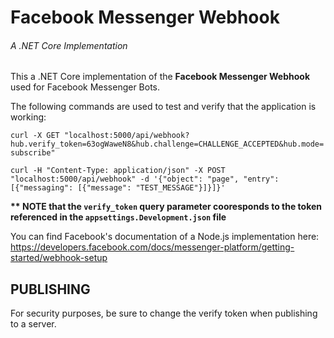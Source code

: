 # Facebook Messenger Webhook
###### A .NET Core Implementation
This a .NET Core implementation of the __Facebook Messenger Webhook__ used for Facebook Messenger Bots.

The following commands are used to test and verify that the application is working:

```curl -X GET "localhost:5000/api/webhook?hub.verify_token=63ogWaweN8&hub.challenge=CHALLENGE_ACCEPTED&hub.mode=subscribe"```

```curl -H "Content-Type: application/json" -X POST "localhost:5000/api/webhook" -d '{"object": "page", "entry": [{"messaging": [{"message": "TEST_MESSAGE"}]}]}'```

__** NOTE that the `verify_token` query parameter cooresponds to the token referenced in the `appsettings.Development.json` file__

You can find Facebook's documentation of a Node.js implementation here: https://developers.facebook.com/docs/messenger-platform/getting-started/webhook-setup

## PUBLISHING
For security purposes, be sure to change the verify token when publishing to a server.

